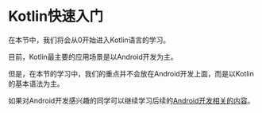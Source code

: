 # Kotlin快速入门

在本节中，我们将会从0开始进入Kotlin语言的学习。

目前，Kotlin最主要的应用场景是以Android开发为主。

但是，在本节的学习中，我们的重点并不会放在Android开发上面，而是以Kotlin的基本语法为主。

如果对Android开发感兴趣的同学可以继续学习后续的[Android开发相关的内容](../../mobile/android/beginning.md)。

